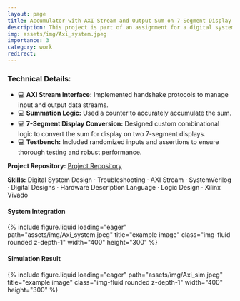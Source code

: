 ```yaml
---
layout: page
title: Accumulator with AXI Stream and Output Sum on 7-Segment Display
description: This project is part of an assignment for a digital system design course. Developed a digital system that reads a stream of numbers via an AXI Stream interface, computes their sum, and displays the result on a pair of 7-segment displays.
img: assets/img/Axi_system.jpeg
importance: 3
category: work
redirect: 
---
```


### Technical Details:

- 💻 **AXI Stream Interface:** Implemented handshake protocols to manage input and output data streams.
- 💻 **Summation Logic:** Used a counter to accurately accumulate the sum.
- 💻 **7-Segment Display Conversion:** Designed custom combinational logic to convert the sum for display on two 7-segment displays.
- 💻 **Testbench:** Included randomized inputs and assertions to ensure thorough testing and robust performance.

**Project Repository:** [Project Repository](https://github.com/PrabathBK/Accumulator-with-AXIS)

**Skills:** Digital System Design · Troubleshooting · AXI Stream · SystemVerilog · Digital Designs · Hardware Description Language · Logic Design · Xilinx Vivado

<div class="text-center">
    <div class="caption text-start">
        <h4>System Integration</h4>
    </div>
    <div class="row">
        <div class="col-sm mt-3 mt-md-0">
            {% include figure.liquid loading="eager" path="assets/img/Axi_system.jpeg" title="example image" class="img-fluid rounded z-depth-1" width="400" height="300" %}
        </div>
    </div>
</div>

<div class="text-center">
    <div class="caption text-start">
        <h4>Simulation Result</h4>
    </div>
    <div class="row">
        <div class="col-sm mt-3 mt-md-0">
            {% include figure.liquid loading="eager" path="assets/img/Axi_sim.jpeg" title="example image" class="img-fluid rounded z-depth-1" width="400" height="300" %}
        </div>
    </div>
</div>
